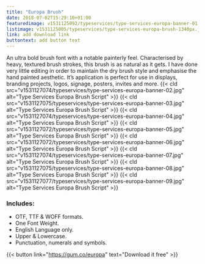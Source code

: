 ```yaml
---
title: "Europa Brush"
date: 2018-07-02T15:29:10+01:00
featuredimage: v1531125092/typeservices/type-services-europa-banner-01.jpg
listimage: v1531125005/typeservices/type-services-europa-brush-1340px.jpg
link: add download link
buttontext: add button text
---
```


An ultra bold brush font with a notable painterly feel. Characterised by heavy, textured brush strokes, this brush is as natural as it gets. I have done very little editing  in order to maintain the dry brush style and emphasise the hand painted aesthetic. It’s application is perfect for use in displays, branding projects, logos, signage, posters, invites and more.
{{< cld src="v1531127074/typeservices/type-services-europa-banner-02.jpg" alt="Type Services Europa Brush Script" >}}
{{< cld src="v1531127075/typeservices/type-services-europa-banner-03.jpg" alt="Type Services Europa Brush Script" >}}
{{< cld src="v1531127074/typeservices/type-services-europa-banner-04.jpg" alt="Type Services Europa Brush Script" >}}
{{< cld src="v1531127072/typeservices/type-services-europa-banner-05.jpg" alt="Type Services Europa Brush Script" >}}
{{< cld src="v1531127072/typeservices/type-services-europa-banner-06.jpg" alt="Type Services Europa Brush Script" >}}
{{< cld src="v1531127074/typeservices/type-services-europa-banner-07.jpg" alt="Type Services Europa Brush Script" >}}
{{< cld src="v1531127075/typeservices/type-services-europa-banner-08.jpg" alt="Type Services Europa Brush Script" >}}
{{< cld src="v1531127077/typeservices/type-services-europa-banner-09.jpg" alt="Type Services Europa Brush Script" >}}

### Includes:

- OTF, TTF & WOFF formats.
- One Font Weight.
- English Language only.
- Upper & Lowercase.
- Punctuation, numerals and symbols.

{{< button link="https://gum.co/europa" text="Download it free" >}}
